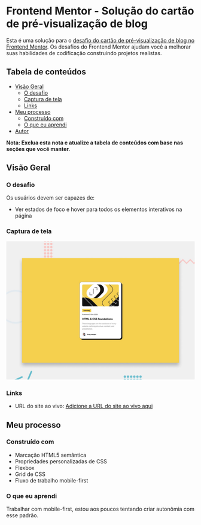 # Frontend Mentor - Solução do cartão de pré-visualização de blog

Esta é uma solução para o [desafio do cartão de pré-visualização de blog no Frontend Mentor](https://www.frontendmentor.io/challenges/blog-preview-card-ckPaj01IcS). Os desafios do Frontend Mentor ajudam você a melhorar suas habilidades de codificação construindo projetos realistas.

## Tabela de conteúdos

- [Visão Geral](#visão-geral)
  - [O desafio](#o-desafio)
  - [Captura de tela](#captura-de-tela)
  - [Links](#links)
- [Meu processo](#meu-processo)
  - [Construído com](#construído-com)
  - [O que eu aprendi](#o-que-eu-aprendi)
- [Autor](#autor)

**Nota: Exclua esta nota e atualize a tabela de conteúdos com base nas seções que você manter.**

## Visão Geral

### O desafio

Os usuários devem ser capazes de:

- Ver estados de foco e hover para todos os elementos interativos na página

### Captura de tela

![](./preview.jpg)

### Links

- URL do site ao vivo: [Adicione a URL do site ao vivo aqui](https://your-live-site-url.com)

## Meu processo

### Construído com

- Marcação HTML5 semântica
- Propriedades personalizadas de CSS
- Flexbox
- Grid de CSS
- Fluxo de trabalho mobile-first

### O que eu aprendi

Trabalhar com mobile-first, estou aos poucos tentando criar autonômia com esse padrão.
